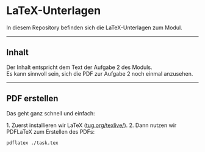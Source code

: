 # LaTeX-Unterlagen

In diesem Repository befinden sich die LaTeX-Unterlagen zum Modul.

---

## Inhalt

Der Inhalt entspricht dem Text der Aufgabe 2 des Moduls.  
Es kann sinnvoll sein, sich die PDF zur Aufgabe 2 noch einmal anzusehen.

---

## PDF erstellen

Das geht ganz schnell und einfach:

1.⁠ ⁠Zuerst installieren wir LaTeX ([tug.org/texlive/](https://tug.org/texlive/)).
2.⁠ ⁠Dann nutzen wir PDFLaTeX zum Erstellen des PDFs:
   ```bash
   pdflatex ./task.tex